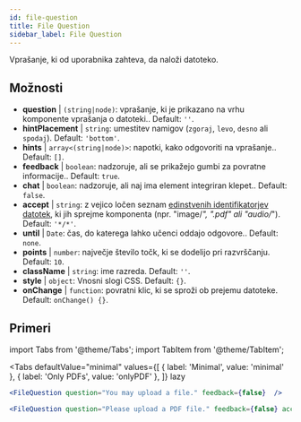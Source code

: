 ```yaml
---
id: file-question 
title: File Question
sidebar_label: File Question
---
```


Vprašanje, ki od uporabnika zahteva, da naloži datoteko.

## Možnosti

* __question__ | `(string|node)`: vprašanje, ki je prikazano na vrhu komponente vprašanja o datoteki.. Default: `''`.
* __hintPlacement__ | `string`: umestitev namigov (`zgoraj`, `levo`, `desno` ali `spodaj`). Default: `'bottom'`.
* __hints__ | `array<(string|node)>`: napotki, kako odgovoriti na vprašanje.. Default: `[]`.
* __feedback__ | `boolean`: nadzoruje, ali se prikažejo gumbi za povratne informacije.. Default: `true`.
* __chat__ | `boolean`: nadzoruje, ali naj ima element integriran klepet.. Default: `false`.
* __accept__ | `string`: z vejico ločen seznam [edinstvenih identifikatorjev datotek](https://developer.mozilla.org/en-US/docs/Web/HTML/Element/input/file#unique_file_type_specifiers), ki jih sprejme komponenta (npr. "image/*", ".pdf" ali "audio/*"). Default: `'*/*'`.
* __until__ | `Date`: čas, do katerega lahko učenci oddajo odgovore.. Default: `none`.
* __points__ | `number`: največje število točk, ki se dodelijo pri razvrščanju. Default: `10`.
* __className__ | `string`: ime razreda. Default: `''`.
* __style__ | `object`: Vnosni slogi CSS. Default: `{}`.
* __onChange__ | `function`: povratni klic, ki se sproži ob prejemu datoteke. Default: `onChange() {}`.


## Primeri

import Tabs from '@theme/Tabs';
import TabItem from '@theme/TabItem';

<Tabs
    defaultValue="minimal"
    values={[
        { label: 'Minimal', value: 'minimal' },
        { label: 'Only PDFs', value: 'onlyPDF' },
    ]}
    lazy
>

<TabItem value="minimal">

```jsx live
<FileQuestion question="You may upload a file." feedback={false}  />
```
</TabItem>

<TabItem value="onlyPDF">

```jsx live
<FileQuestion question="Please upload a PDF file." feedback={false} accept=".pdf" />
```

</TabItem>

</Tabs>
